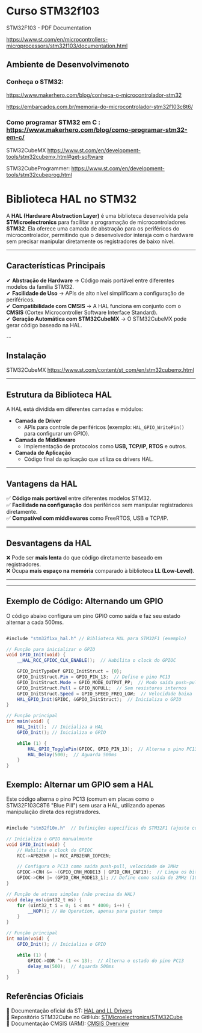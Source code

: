 

# Curso STM32f103


STM32F103 - PDF Documentation

https://www.st.com/en/microcontrollers-microprocessors/stm32f103/documentation.html


## Ambiente de Desenvolvimenoto


### Conheça o STM32: 
https://www.makerhero.com/blog/conheca-o-microcontrolador-stm32

https://embarcados.com.br/memoria-do-microcontrolador-stm32f103c8t6/

###  Como programar STM32 em C : https://www.makerhero.com/blog/como-programar-stm32-em-c/

STM32CubeMX
https://www.st.com/en/development-tools/stm32cubemx.html#get-software

STM32CubeProgrammer:
https://www.st.com/en/development-tools/stm32cubeprog.html


#  Biblioteca HAL no STM32

A **HAL (Hardware Abstraction Layer)** é uma biblioteca desenvolvida pela **STMicroelectronics** para facilitar a programação de microcontroladores **STM32**. Ela oferece uma camada de abstração para os periféricos do microcontrolador, permitindo que o desenvolvedor interaja com o hardware sem precisar manipular diretamente os registradores de baixo nível.

---

##  Características Principais

✔ **Abstração de Hardware** → Código mais portável entre diferentes modelos da família STM32.  
✔ **Facilidade de Uso** → APIs de alto nível simplificam a configuração de periféricos.  
✔ **Compatibilidade com CMSIS** → A HAL funciona em conjunto com o **CMSIS** (Cortex Microcontroller Software Interface Standard).  
✔ **Geração Automática com STM32CubeMX** → O STM32CubeMX pode gerar código baseado na HAL.  


-- 
## Instalação 
STM32CubeMX
https://www.st.com/content/st_com/en/stm32cubemx.html



---

##  Estrutura da Biblioteca HAL

A HAL está dividida em diferentes camadas e módulos:

- **Camada de Driver**  
  - APIs para controle de periféricos (exemplo: `HAL_GPIO_WritePin()` para configurar um GPIO).  
- **Camada de Middleware**  
  - Implementação de protocolos como **USB, TCP/IP, RTOS** e outros.  
- **Camada de Aplicação**  
  - Código final da aplicação que utiliza os drivers HAL.

---

##  Vantagens da HAL

✅ **Código mais portável** entre diferentes modelos STM32.  
✅ **Facilidade na configuração** dos periféricos sem manipular registradores diretamente.  
✅ **Compatível com middlewares** como FreeRTOS, USB e TCP/IP.  

---

## Desvantagens da HAL

❌ Pode ser **mais lenta** do que código diretamente baseado em registradores.  
❌ Ocupa **mais espaço na memória** comparado à biblioteca **LL (Low-Level)**.  

---



---
##  Exemplo de Código: Alternando um GPIO

O código abaixo configura um pino GPIO como saída e faz seu estado alternar a cada 500ms.

```java

#include "stm32f1xx_hal.h" // Biblioteca HAL para STM32F1 (exemplo)

// Função para inicializar o GPIO
void GPIO_Init(void) {
    __HAL_RCC_GPIOC_CLK_ENABLE();  // Habilita o clock do GPIOC

    GPIO_InitTypeDef GPIO_InitStruct = {0};
    GPIO_InitStruct.Pin = GPIO_PIN_13;  // Define o pino PC13
    GPIO_InitStruct.Mode = GPIO_MODE_OUTPUT_PP;  // Modo saída push-pull
    GPIO_InitStruct.Pull = GPIO_NOPULL;  // Sem resistores internos
    GPIO_InitStruct.Speed = GPIO_SPEED_FREQ_LOW;  // Velocidade baixa
    HAL_GPIO_Init(GPIOC, &GPIO_InitStruct);  // Inicializa o GPIO
}

// Função principal
int main(void) {
    HAL_Init();  // Inicializa a HAL
    GPIO_Init(); // Inicializa o GPIO

    while (1) {
        HAL_GPIO_TogglePin(GPIOC, GPIO_PIN_13);  // Alterna o pino PC13
        HAL_Delay(500);  // Aguarda 500ms
    }
}

```


##  Exemplo: Alternar um GPIO sem a HAL

Este código alterna o pino PC13 (comum em placas como o STM32F103C8T6 "Blue Pill") sem usar a HAL, utilizando apenas manipulação direta dos registradores.

```java

#include "stm32f10x.h"  // Definições específicas do STM32F1 (ajuste conforme a família do STM32)

// Inicializa o GPIO manualmente
void GPIO_Init(void) {
    // Habilita o clock do GPIOC
    RCC->APB2ENR |= RCC_APB2ENR_IOPCEN;

    // Configura o PC13 como saída push-pull, velocidade de 2MHz
    GPIOC->CRH &= ~(GPIO_CRH_MODE13 | GPIO_CRH_CNF13);  // Limpa os bits de configuração
    GPIOC->CRH |= (GPIO_CRH_MODE13_1); // Define como saída de 2MHz (10)
}

// Função de atraso simples (não precisa da HAL)
void delay_ms(uint32_t ms) {
    for (uint32_t i = 0; i < ms * 4000; i++) {
        __NOP(); // No Operation, apenas para gastar tempo
    }
}

// Função principal
int main(void) {
    GPIO_Init(); // Inicializa o GPIO

    while (1) {
        GPIOC->ODR ^= (1 << 13);  // Alterna o estado do pino PC13
        delay_ms(500);  // Aguarda 500ms
    }
}

```


##  Referências Oficiais

🔹 Documentação oficial da ST: [HAL and LL Drivers](https://www.st.com/content/st_com/en/products/embedded-software/mcu-middleware/stm32-hal-library.html)  
🔹 Repositório STM32Cube no GitHub: [STMicroelectronics/STM32Cube](https://github.com/STMicroelectronics)  
🔹 Documentação CMSIS (ARM): [CMSIS Overview](https://developer.arm.com/tools-and-software/embedded/cmsis)  
